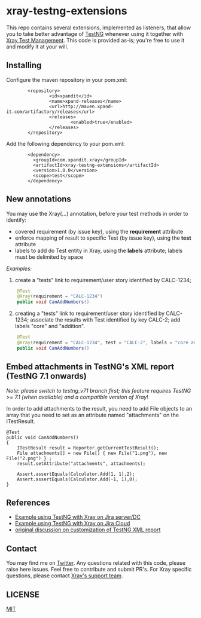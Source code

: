 # xray-testng-extensions

This repo contains several extensions, implemented as listeners, that allow you to take better advantage of [TestNG](https://testng.org/) whenever using it together with [Xray Test Management](https://getxray.app).
This code is provided as-is; you're free to use it and modify it at your will.

## Installing

Configure the maven repository in your pom.xml:

```
        <repository>
                <id>xpandit</id>
                <name>xpand-releases</name>
                <url>http://maven.xpand-it.com/artifactory/releases</url>
                <releases>
                        <enabled>true</enabled>
                </releases>
        </repository>
```        

Add the following dependency to your pom.xml:

```
        <dependency>
          <groupId>com.xpandit.xray</groupId>
          <artifactId>xray-testng-extensions</artifactId>
          <version>1.0.0</version>
          <scope>test</scope>
        </dependency>
```

## New annotations

You may use the 
Xray(...) annotation, before your test methods in order to identify:

- covered requirement (by issue key), using the **requirement** attribute
- enforce mapping of result to specific Test (by issue key), using the **test** attribute
- labels to add do Test entity in Xray, using the **labels** attribute; labels must be delimited by space

_Examples:_

1. create a "tests" link to requirement/user story identified by CALC-1234;  

```java
    @Test
    @Xray(requirement = "CALC-1234")
    public void CanAddNumbers()
```

2. creating a "tests" link to requirement/user story identified by CALC-1234; associate the results with Test identified by key CALC-2; add labels "core" and "addition".



```java
    @Test
    @Xray(requirement = "CALC-1234", test = "CALC-2", labels = "core addition")
    public void CanAddNumbers()
```




## Embed attachments in TestNG's XML report (TestNG 7.1 onwards)

*Note: please switch to testng_v71 branch first; this feature requires TestNG >= 7.1 (when available) and a compatible version of Xray*!


In order to add attachments to the result, you need to add File objects to an array that you need to set as an attribute named "attachments" on the ITestResult.


    @Test
    public void CanAddNumbers()
    {
        ITestResult result = Reporter.getCurrentTestResult();
        File attachments[] = new File[] { new File("1.png"), new File("2.png") } ;
        result.setAttribute("attachments", attachments); 
        
        Assert.assertEquals(Calculator.Add(1, 1),2);
        Assert.assertEquals(Calculator.Add(-1, 1),0);
    }

## References
- [Example using TestNG with Xray on Jira server/DC](https://confluence.xpand-it.com/display/XRAY/Testing+using+TestNG+in+Java)
- [Example using TestNG with Xray on Jira Cloud](https://confluence.xpand-it.com/display/XRAYCLOUD/Testing+using+TestNG+in+Java)
- [original discussion on customization of TestNG XML report](https://github.com/cbeust/testng/issues/2171)



## Contact

You may find me on [Twitter](https://twitter.com/darktelecom).
Any questions related with this code, please raise here issues. Feel free to contribute and submit PR's.
For Xray specific questions, please contact [Xray's support team](https://jira.xpand-it.com/servicedesk/customer/portal/2).

## LICENSE

[MIT](LICENSE)
